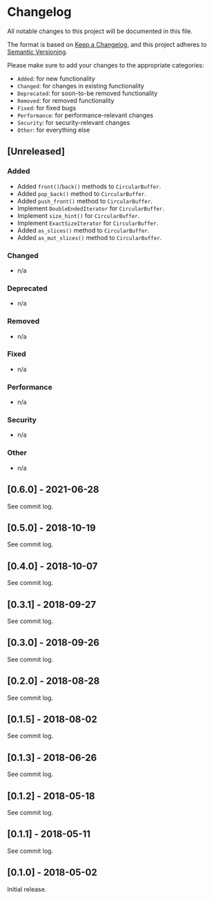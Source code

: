 # Changelog

All notable changes to this project will be documented in this file.

The format is based on [Keep a Changelog](https://keepachangelog.com/en/1.0.0/),
and this project adheres to [Semantic Versioning](https://semver.org/spec/v2.0.0.html).

Please make sure to add your changes to the appropriate categories:

- `Added`: for new functionality
- `Changed`: for changes in existing functionality
- `Deprecated`: for soon-to-be removed functionality
- `Removed`: for removed functionality
- `Fixed`: for fixed bugs
- `Performance`: for performance-relevant changes
- `Security`: for security-relevant changes
- `Other`: for everything else

## [Unreleased]

### Added

- Added `front()`/`back()` methods to `CircularBuffer`.
- Added `pop_back()` method to `CircularBuffer`.
- Added `push_front()` method to `CircularBuffer`.
- Implement  `DoubleEndedIterator` for `CircularBuffer`.
- Implement  `size_hint()` for `CircularBuffer`.
- Implement  `ExactSizeIterator` for `CircularBuffer`.
- Added `as_slices()` method to `CircularBuffer`.
- Added `as_mut_slices()` method to `CircularBuffer`.

### Changed

- n/a

### Deprecated

- n/a

### Removed

- n/a

### Fixed

- n/a

### Performance

- n/a

### Security

- n/a

### Other

- n/a

## [0.6.0] - 2021-06-28

See commit log.

## [0.5.0] - 2018-10-19

See commit log.

## [0.4.0] - 2018-10-07

See commit log.

## [0.3.1] - 2018-09-27

See commit log.

## [0.3.0] - 2018-09-26

See commit log.

## [0.2.0] - 2018-08-28

See commit log.

## [0.1.5] - 2018-08-02

See commit log.

## [0.1.3] - 2018-06-26

See commit log.

## [0.1.2] - 2018-05-18

See commit log.

## [0.1.1] - 2018-05-11

See commit log.

## [0.1.0] - 2018-05-02

Initial release.
